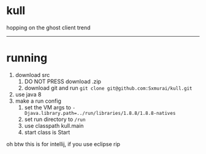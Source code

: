 # kull
hopping on the ghost client trend

---

# running

1. download src
   1. DO NOT PRESS download .zip
   2. download git and run `git clone git@github.com:Sxmurai/kull.git`
2. use java 8
3. make a run config
   1. set the VM args to `-Djava.library.path=../run/libraries/1.8.8/1.8.8-natives`
   2. set run directory to `/run`
   3. use classpath kull.main
   4. start class is Start

oh btw this is for intellij, if you use eclipse rip